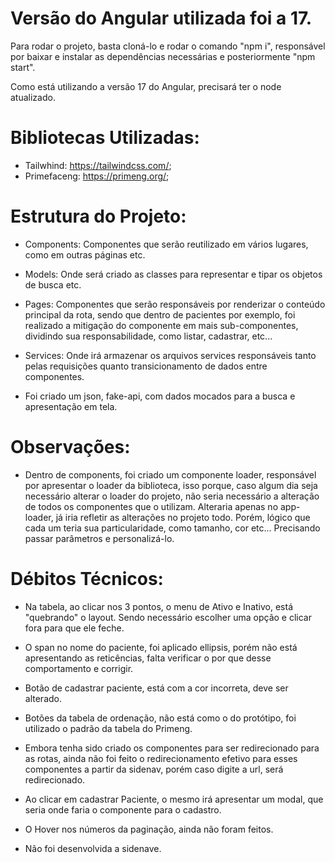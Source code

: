# Versão do Angular utilizada foi a 17.

Para rodar o projeto, basta cloná-lo e rodar o comando "npm i", responsável por baixar e instalar as dependências necessárias e posteriormente "npm start".

Como está utilizando a versão 17 do Angular, precisará ter o node atualizado.


# Bibliotecas Utilizadas: 

- Tailwhind: https://tailwindcss.com/; 
- Primefaceng: https://primeng.org/;

# Estrutura do Projeto:

- Components: Componentes que serão reutilizado em vários lugares, como em outras páginas etc.

- Models: Onde será criado as classes para representar e tipar os objetos de busca etc.

- Pages: Componentes que serão responsáveis por renderizar o conteúdo principal da rota, sendo que dentro de pacientes por exemplo, foi realizado a mitigação do componente em mais sub-componentes, dividindo sua responsabilidade, como listar, cadastrar, etc...

- Services: Onde irá armazenar os arquivos services responsáveis tanto pelas requisições quanto transicionamento de dados entre componentes.

- Foi criado um json, fake-api, com dados mocados para a busca e apresentação em tela.


# Observações:

- Dentro de components, foi criado um componente loader, responsável por apresentar o loader da biblioteca, isso porque, caso algum dia seja necessário alterar o loader do projeto, não seria necessário a alteração de todos os componentes que o utilizam. Alteraria apenas no app-loader, já iria refletir as alterações no projeto todo. Porém, lógico que cada um teria sua particularidade, como tamanho, cor etc... Precisando passar parâmetros e personalizá-lo.



# Débitos Técnicos:

- Na tabela, ao clicar nos 3 pontos, o menu de Ativo e Inativo, está "quebrando" o layout. Sendo necessário escolher uma opção e clicar fora para que ele feche.

- O span no nome do paciente, foi aplicado ellipsis, porém não está apresentando as reticências, falta verificar o por que desse comportamento e corrigir.

- Botão de cadastrar paciente, está com a cor incorreta, deve ser alterado.

- Botões da tabela de ordenação, não está como o do protótipo, foi utilizado o padrão da tabela do Primeng.

- Embora tenha sido criado os componentes para ser redirecionado para as rotas, ainda não foi feito o redirecionamento efetivo para esses componentes a partir da sidenav, porém caso digite a url, será redirecionado.

- Ao clicar em cadastrar Paciente, o mesmo irá apresentar um modal, que seria onde faria o componente para o cadastro.

- O Hover nos números da paginação, ainda não foram feitos.

- Não foi desenvolvida a sidenave.
